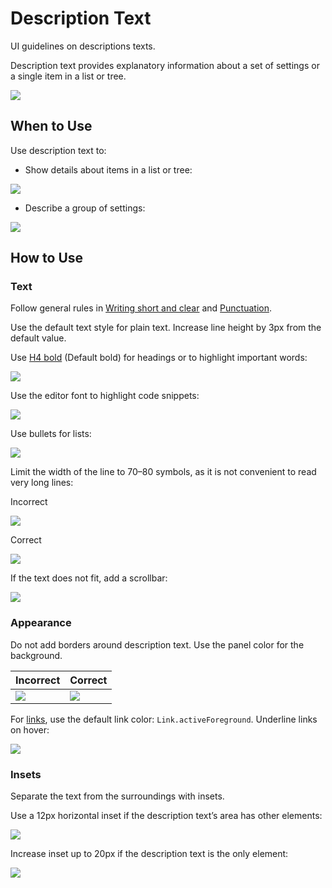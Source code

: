 <!-- Copyright 2000-2024 JetBrains s.r.o. and contributors. Use of this source code is governed by the Apache 2.0 license. -->

# Description Text

<link-summary>UI guidelines on descriptions texts.</link-summary>

Description text provides explanatory information about a set of settings or a single item in a list or tree.

![](01_description_text_example.png)


## When to Use

Use description text to:

* Show details about items in a list or tree:

![](02_use_in_tree.png)

* Describe a group of settings:

![](03_use_in_settings.png)


## How to Use

### Text

Follow general rules in [Writing short and clear](writing_short.md) and [Punctuation](punctuation.md).

Use the default text style for plain text. Increase line height by 3px from the default value.

Use [H4 bold](typography.md) (Default bold) for headings or to highlight important words:

![](04_bold_header.png)

Use the editor font to highlight code snippets:

![](05_editor_font.png)

Use bullets for lists:

![](06_bullets.png)

Limit the width of the line to 70–80 symbols, as it is not convenient to read very long lines:

Incorrect

![](07_width_incorrect.png)

Correct

![](07_width_correct.png)

If the text does not fit, add a scrollbar:

![](08_scroll.png)


### Appearance

Do not add borders around description text. Use the panel color for the background.

| Incorrect                   | Correct                   |
|-----------------------------|---------------------------|
| ![](09_frame_incorrect.png) | ![](09_frame_correct.png) |

For [links](link.md), use the default link color: `Link.activeForeground`. Underline links on hover:

![](10_link.png)


### Insets

Separate the text from the surroundings with insets.

Use a 12px horizontal inset if the description text’s area has other elements:

![](11_insets_12.png)

Increase inset up to 20px if the description text is the only element:

![](11_insets_20.png)

